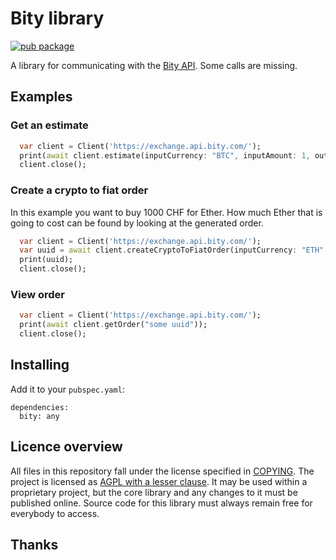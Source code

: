 # Bity library

[![pub package](https://img.shields.io/pub/v/bity.svg)](https://pub.dartlang.org/packages/bity)

A library for communicating with the [Bity API]. Some calls are missing.

## Examples

### Get an estimate
```dart
  var client = Client('https://exchange.api.bity.com/');
  print(await client.estimate(inputCurrency: "BTC", inputAmount: 1, outputCurrency: "CHF"));
  client.close();
```

### Create a crypto to fiat order
In this example you want to buy 1000 CHF for Ether. How much Ether that
is going to cost can be found by looking at the generated order.

```dart
  var client = Client('https://exchange.api.bity.com/');
  var uuid = await client.createCryptoToFiatOrder(inputCurrency: "ETH", outputCurrency: "CHF", outputAmount: 1000, outputIban: "some iban", "owner": {"name": "some name", "address": "some street", "zip": "some zip", "city": "some city", "country": "some country CODE!"}, "reference": "a reference"));
  print(uuid);
  client.close();
```

### View order

```dart
  var client = Client('https://exchange.api.bity.com/');
  print(await client.getOrder("some uuid"));
  client.close();
```

## Installing

Add it to your `pubspec.yaml`:

```
dependencies:
  bity: any
```

## Licence overview

All files in this repository fall under the license specified in
[COPYING](COPYING). The project is licensed as [AGPL with a lesser clause](https://www.gnu.org/licenses/agpl-3.0.en.html). 
It may be used within a proprietary project, but the core library and any 
changes to it must be published online. Source code for this library must 
always remain free for everybody to access.

## Thanks

[Bity API]: https://doc.bity.com/exchange/v2.html
